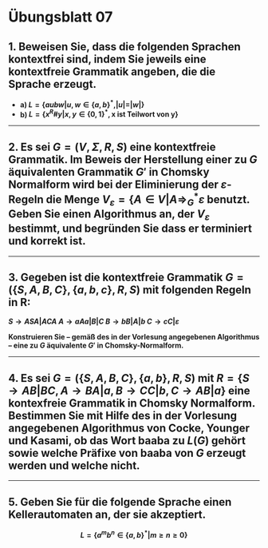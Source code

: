 # Übungsblatt 07
## 1. Beweisen Sie, dass die folgenden Sprachen kontextfrei sind, indem Sie jeweils eine kontextfreie Grammatik angeben, die die Sprache erzeugt.
* __a) $L=\{aubw|u,w\in \{a,b\}^* , |u|=|w|\}$__
* __b) $L=\{x^R\#y|x,y\in \{0,1\}^* , \text{x ist Teilwort von y}\}$__

---

## 2. Es sei $G=(V,\Sigma , R,S)$ eine kontextfreie Grammatik. Im Beweis der Herstellung einer zu $G$ äquivalenten Grammatik $G'$ in Chomsky Normalform wird bei der Eliminierung der $\varepsilon$-Regeln die Menge $V_{\varepsilon}=\{A\in V|A\Rightarrow_G^* \varepsilon$ benutzt. Geben Sie einen Algorithmus an, der $V_{\varepsilon}$ bestimmt, und begründen Sie dass er terminiert und korrekt ist.

---

## 3. Gegeben ist die kontextfreie Grammatik $G=(\{S,A,B,C\},\{a,b,c\},R,S)$ mit folgenden Regeln in R:

__$S\rightarrow ASA|ACA$
$A\rightarrow aAa|B|C$
$B\rightarrow bB|A|b$
$C\rightarrow cC|\varepsilon$__

__Konstruieren Sie – gemäß des in der Vorlesung angegebenen Algorithmus – eine zu $G$ äquivalente $G'$ in Chomsky-Normalform.__


---

## 4. Es sei $G=(\{S,A,B,C\},\{a,b\},R,S)$ mit $R=\{S\rightarrow AB|BC, A\rightarrow BA|a, B\rightarrow CC|b, C\rightarrow AB|a\}$ eine kontexfreie Grammatik in Chomsky Normalform. Bestimmen Sie mit Hilfe des in der Vorlesung angegebenen Algorithmus von Cocke, Younger und Kasami, ob das Wort baaba zu $L(G)$ gehört sowie welche Präfixe von baaba von $G$ erzeugt werden und welche nicht.

---

## 5. Geben Sie für die folgende Sprache einen Kellerautomaten an, der sie akzeptiert.
__$$L=\{a^mb^n \in \{a,b\}^* |m\geq n\geq 0\}$$__
